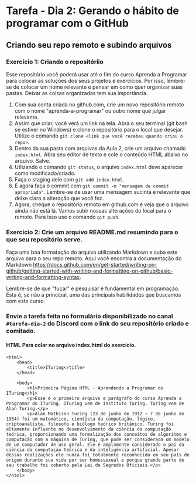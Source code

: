 # Tarefa - Dia 2: Gerando o hábito de programar com o GitHub

## Criando seu repo remoto e subindo arquivos

### Exercício 1: Criando o repositóriio

Esse repositório você poderá usar até o fim do curso Aprenda a Programar para colocar as soluções dos seus projetos
e exercícios. Por isso, lembre-se de colocar um nome relevante e pensar em como quer organizar suas pastas. Deixar as coisas organizadas tem sua importância.


1. Com sua conta criada no github.com, crie um novo repositório remoto com o nome "aprenda-a-programar" ou outro nome que julgar relevante.
2. Assim que criar, você verá um link na tela. Abra o seu terminal (git bash se estiver no Windows) e clone o repositório para o local que desejar.
   Utilize o comando `git clone <link que você recebeu quando criou o repo>`.
3. Dentro da sua pasta com arquivos da Aula 2, crie um arquivo chamado `index.html`. Abra seu editor de texto e cole o conteúdo HTML abaixo no arquivo. Salve.
4. Utlizando o comando `git status`, o arquivo `index.html` deve aparecer como modificado/criado.
5. Faça o staging dele com `git add index.html`.
6. E agora faça o commit com `git commit -m "mensagem de commit apropriada"`. Lembre-se de usar uma mensagem sucinta e relevante que deixe
   clara a alteração que você fez.
7. Agora, cheque o repositório remoto em github.com e veja que o arquivo ainda não está lá. Vamos subir nossas alterações do local para o remoto.
   Para isso use o comando `git push`.

### Exercício 2: Crie um arquivo README.md resumindo para o que seu repositório serve.

Faça uma boa formatação do arquivo utilizando Markdown e suba este arquivo para o seu repo remoto.
Aqui você encontra a documentação do Markdown https://docs.github.com/en/get-started/writing-on-github/getting-started-with-writing-and-formatting-on-github/basic-writing-and-formatting-syntax.

Lembre-se de que "fuçar" e pesquisar é fundamental em programação. Esta é, se não a principal, uma das principais habilidades que buscamos com este curso.

### Envie a tarefa feita no formulário disponibilizado no canal `#tarefa-dia-2` do Discord com o link do seu repositório criado e comitado.


#### HTML Para colar no arquivo index.html do exercício.
```
<html>
    <head>
        <title>ITuring</title>
    </head>

    <body>
        <h1>Primeira Página HTML - Aprendendo a Programar do ITuring</h1>
        <p>Esse é o primeiro arquivo e parágrafo do curso Aprenda a Programar do ITuring. ITuring vem de Instituto Turing. Turing vem de Alan Turing.</p>
        <p>Alan Mathison Turing (23 de junho de 1912 – 7 de junho de 1954) foi um matemático, cientista da computação, lógico, criptoanalista, filósofo e biólogo teórico britânico. Turing foi altamente influente no desenvolvimento da ciência da computação teórica, proporcionando uma formalização dos conceitos de algoritmo e computação com a máquina de Turing, que pode ser considerada um modelo de um computador de uso geral. Ele é amplamente considerado o pai da ciência da computação teórica e da inteligência artificial. Apesar dessas realizações ele nunca foi totalmente reconhecido em seu país de origem durante sua vida por ser homossexual e porque grande parte de seu trabalho foi coberto pela Lei de Segredos Oficiais.</p> 
    </body>
</html>
```
